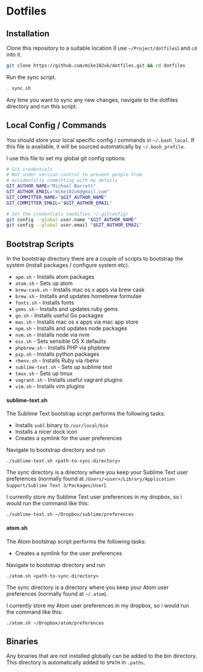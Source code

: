# Dotfiles

## Installation

Clone this repository to a suitable location (I use `~/Project/dotfiles`) and `cd` into it.

```bash
git clone https://github.com/mike182uk/dotfiles.git && cd dotfiles
```

Run the sync script.

```bash
. sync.sh
```

Any time you want to sync any new changes, navigate to the dotfiles directory and run this script.

## Local Config / Commands

You should store your local specific config / commands in `~/.bash_local`. If this file is available, it will be sourced automatically by `~/.bash_profile`.

I use this file to set my global git config options:

```bash
# Git credentials
# Not under version control to prevent people from
# accidentally committing with my details
GIT_AUTHOR_NAME="Michael Barrett"
GIT_AUTHOR_EMAIL="mike182uk@gmail.com"
GIT_COMMITTER_NAME="$GIT_AUTHOR_NAME"
GIT_COMMITTER_EMAIL="$GIT_AUTHOR_EMAIL"

# Set the credentials (modifies ~/.gitconfig)
git config --global user.name "$GIT_AUTHOR_NAME"
git config --global user.email "$GIT_AUTHOR_EMAIL"
```

## Bootstrap Scripts

In the bootstrap directory there are a couple of scripts to bootstrap the system (install packages / configure system etc).

- `apm.sh` - Installs atom packages
- `atom.sh` - Sets up atom
- `brew-cask.sh` - Installs mac os x apps via brew cask
- `brew.sh` - Installs and updates homebrew formulae
- `fonts.sh` - Installs fonts
- `gems.sh` - Installs and updates ruby gems
- `go.sh` - Installs useful Go packages
- `mas.sh` - Installs mac os x apps via mac app store
- `npm.sh` - Installs and updates node packages
- `nvm.sh` - Installs node via nvm
- `osx.sh` - Sets sensible OS X defaults
- `phpbrew.sh` - Installs PHP via phpbrew
- `pip.sh` - Installs python packages
- `rbenv.sh` - Installs Ruby via rbenv
- `sublime-text.sh` - Sets up sublime text
- `tmux.sh` - Sets up tmux
- `vagrant.sh` - Installs useful vagrant plugins
- `vim.sh` - Installs vim plugins

#### sublime-text.sh

The Sublime Text bootstrap script performs the following tasks:

- Installs `subl` binary to `/usr/local/bin`
- Installs a nicer dock icon
- Creates a symlink for the user preferences

Navigate to bootstrap directory and run

```
./sublime-text.sh <path-to-sync-directory>
```

The sync directory is a directory where you keep your Sublime Text user preferences (normally found at `/Users/<user>/Library/Application Support/Sublime Text 3/Packages/User`).

I currently store my Sublime Text user preferences in my dropbox, so i would run the command like this:

```
./sublime-text.sh ~/Dropbox/sublime/preferences
```

#### atom.sh

The Atom bootstrap script performs the following tasks:

- Creates a symlink for the user preferences

Navigate to bootstrap directory and run

```
./atom.sh <path-to-sync-directory>
```

The sync directory is a directory where you keep your Atom user preferences (normally found at `~/.atom`).

I currently store my Atom user preferences in my dropbox, so i would run the command like this:

```
./atom.sh ~/Dropbox/atom/preferences
```

## Binaries
Any binaries that are not installed globally can be added to the bin directory. This directory is automatically added to `$PATH` in `.paths`.

